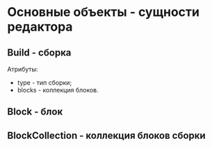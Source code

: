 # Основные объекты - сущности редактора


## Build - сборка

Атрибуты:

- type - тип сборки;
- blocks - коллекция блоков.


## Block - блок


## BlockCollection - коллекция блоков сборки

